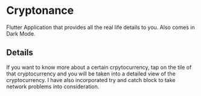 # Cryptonance

Flutter Application that provides all the real life details to you. Also comes in Dark Mode.

## Details

If you want to know more about a certain crpytocurrency, tap on the tile of that cryptocurrency and you will be taken into a detailed view of the cryptocurrency. I have also incorporated try and catch block to take network problems into consideration.
